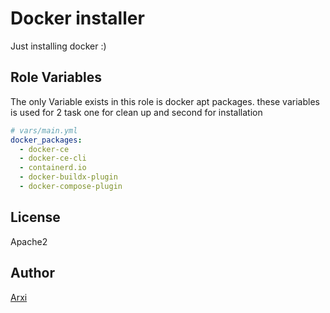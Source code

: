 Docker installer
=========

Just installing docker :)



Role Variables
--------------
The only Variable exists in this role is docker apt packages. these variables is used for 2 task one for clean up and second for installation

```yaml
# vars/main.yml
docker_packages:
  - docker-ce
  - docker-ce-cli
  - containerd.io
  - docker-buildx-plugin
  - docker-compose-plugin  
```

License
-------

Apache2

Author
------------------
[Arxi](https://github.com/arxi-xyz)
